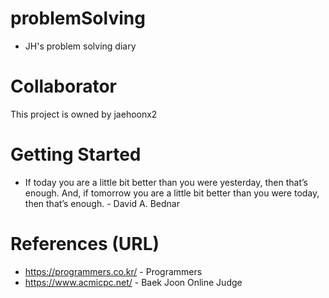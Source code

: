 # problemSolving
* JH's problem solving diary

# Collaborator
This project is owned by jaehoonx2

# Getting Started
* If today you are a little bit better than you were yesterday, then that’s enough. And, if tomorrow you are a little bit better than you were today, then that’s enough. - David A. Bednar

# References (URL)
* https://programmers.co.kr/   - Programmers
* https://www.acmicpc.net/     - Baek Joon Online Judge
